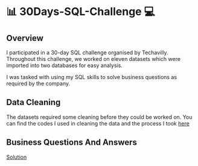 #  📊 30Days-SQL-Challenge 💻

## Overview
I participated in a 30-day SQL challenge organised by Techavilly. Throughout this challenge, we worked on eleven datasets which were imported into two databases for easy analysis. 

I was tasked with using my SQL skills to solve business questions as required by the company.

## Data Cleaning

The datasets required some cleaning before they could be worked on. You can find the codes I used in cleaning the data and the process I took [here](https://github.com/Ratafar22/30Days-SQL-Challenge/blob/main/Data_Cleaning.sql) 

## Business Questions And Answers

[Solution](https://github.com/Ratafar22/30Days-SQL-Challenge/blob/main/Questions%20and%20Answers.md)
